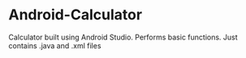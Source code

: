 # Android-Calculator
Calculator built using Android Studio. Performs basic functions.
Just contains .java and .xml files
